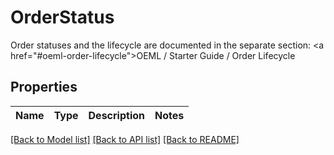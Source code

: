 # OrderStatus

Order statuses and the lifecycle are documented in the separate section: <a href=\"#oeml-order-lifecycle\">OEML / Starter Guide / Order Lifecycle</a> 
## Properties
Name | Type | Description | Notes
------------ | ------------- | ------------- | -------------

[[Back to Model list]](../README.md#documentation-for-models) [[Back to API list]](../README.md#documentation-for-api-endpoints) [[Back to README]](../README.md)



